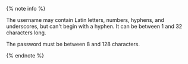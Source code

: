 {% note info %}

The username may contain Latin letters, numbers, hyphens, and underscores, but can't begin with a hyphen. It can be between 1 and 32 characters long.

The password must be between 8 and 128 characters.

{% endnote %}
